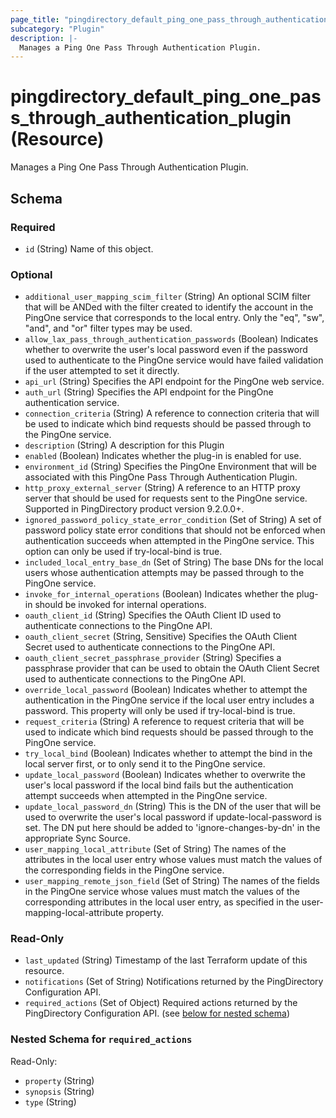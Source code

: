 ```yaml
---
page_title: "pingdirectory_default_ping_one_pass_through_authentication_plugin Resource - terraform-provider-pingdirectory"
subcategory: "Plugin"
description: |-
  Manages a Ping One Pass Through Authentication Plugin.
---
```


# pingdirectory_default_ping_one_pass_through_authentication_plugin (Resource)

Manages a Ping One Pass Through Authentication Plugin.



<!-- schema generated by tfplugindocs -->
## Schema

### Required

- `id` (String) Name of this object.

### Optional

- `additional_user_mapping_scim_filter` (String) An optional SCIM filter that will be ANDed with the filter created to identify the account in the PingOne service that corresponds to the local entry. Only the "eq", "sw", "and", and "or" filter types may be used.
- `allow_lax_pass_through_authentication_passwords` (Boolean) Indicates whether to overwrite the user's local password even if the password used to authenticate to the PingOne service would have failed validation if the user attempted to set it directly.
- `api_url` (String) Specifies the API endpoint for the PingOne web service.
- `auth_url` (String) Specifies the API endpoint for the PingOne authentication service.
- `connection_criteria` (String) A reference to connection criteria that will be used to indicate which bind requests should be passed through to the PingOne service.
- `description` (String) A description for this Plugin
- `enabled` (Boolean) Indicates whether the plug-in is enabled for use.
- `environment_id` (String) Specifies the PingOne Environment that will be associated with this PingOne Pass Through Authentication Plugin.
- `http_proxy_external_server` (String) A reference to an HTTP proxy server that should be used for requests sent to the PingOne service. Supported in PingDirectory product version 9.2.0.0+.
- `ignored_password_policy_state_error_condition` (Set of String) A set of password policy state error conditions that should not be enforced when authentication succeeds when attempted in the PingOne service. This option can only be used if try-local-bind is true.
- `included_local_entry_base_dn` (Set of String) The base DNs for the local users whose authentication attempts may be passed through to the PingOne service.
- `invoke_for_internal_operations` (Boolean) Indicates whether the plug-in should be invoked for internal operations.
- `oauth_client_id` (String) Specifies the OAuth Client ID used to authenticate connections to the PingOne API.
- `oauth_client_secret` (String, Sensitive) Specifies the OAuth Client Secret used to authenticate connections to the PingOne API.
- `oauth_client_secret_passphrase_provider` (String) Specifies a passphrase provider that can be used to obtain the OAuth Client Secret used to authenticate connections to the PingOne API.
- `override_local_password` (Boolean) Indicates whether to attempt the authentication in the PingOne service if the local user entry includes a password. This property will only be used if try-local-bind is true.
- `request_criteria` (String) A reference to request criteria that will be used to indicate which bind requests should be passed through to the PingOne service.
- `try_local_bind` (Boolean) Indicates whether to attempt the bind in the local server first, or to only send it to the PingOne service.
- `update_local_password` (Boolean) Indicates whether to overwrite the user's local password if the local bind fails but the authentication attempt succeeds when attempted in the PingOne service.
- `update_local_password_dn` (String) This is the DN of the user that will be used to overwrite the user's local password if update-local-password is set. The DN put here should be added to 'ignore-changes-by-dn' in the appropriate Sync Source.
- `user_mapping_local_attribute` (Set of String) The names of the attributes in the local user entry whose values must match the values of the corresponding fields in the PingOne service.
- `user_mapping_remote_json_field` (Set of String) The names of the fields in the PingOne service whose values must match the values of the corresponding attributes in the local user entry, as specified in the user-mapping-local-attribute property.

### Read-Only

- `last_updated` (String) Timestamp of the last Terraform update of this resource.
- `notifications` (Set of String) Notifications returned by the PingDirectory Configuration API.
- `required_actions` (Set of Object) Required actions returned by the PingDirectory Configuration API. (see [below for nested schema](#nestedatt--required_actions))

<a id="nestedatt--required_actions"></a>
### Nested Schema for `required_actions`

Read-Only:

- `property` (String)
- `synopsis` (String)
- `type` (String)



